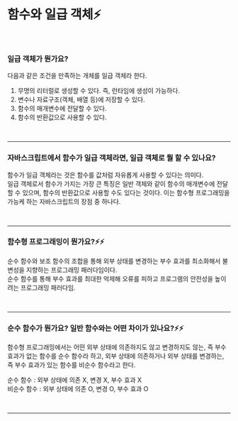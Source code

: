 # 함수와 일급 객체⚡️

<br/>

### 일급 객체가 뭔가요?

다음과 같은 조건을 만족하는 개체를 일급 객체라 한다.

1. 무명의 리터럴로 생성할 수 있다. 즉, 런타임에 생성이 가능하다.
2. 변수나 자료구조(객체, 배열 등)에 저장할 수 있다.
3. 함수의 매개변수에 전달할 수 있다.
4. 함수의 반환값으로 사용할 수 있다.

<br/>

---

### 자바스크립트에서 함수가 일급 객체라면, 일급 객체로 뭘 할 수 있나요?

함수가 일급 객체라는 것은 함수를 값처럼 자유롭게 사용할 수 있다는 의미다.  
일급 객체로서 함수가 가지는 가장 큰 특징은 일반 객체와 같이 함수의 매개변수에 전달할 수 있으며, 함수의 반환값으로 사용할 수도 있다는 것이다. 이는 함수형 프로그래밍을 가능케 하는 자바스크립트의 장점 중 하나다.

<br/>

---

### 함수형 프로그래밍이 뭔가요?⚡️⚡️

순수 함수와 보조 함수의 조합을 통해 외부 상태를 변경하는 부수 효과를 최소화해서 불변성을 지향하는 프로그래밍 패러다임이다.  
순수 함수를 통해 부수 효과를 최대한 억제해 오류를 피하고 프로그램의 안전성을 높이려는 프로그래밍 패러다임.

<br/>

---

### 순수 함수가 뭔가요? 일반 함수와는 어떤 차이가 있나요?⚡️⚡️

함수형 프로그래밍에서는 어떤 외부 상태에 의존하지도 않고 변경하지도 않는, 즉 부수 효과가 없는 함수를 순수 함수라 하고, 외부 상태에 의존하거나 외부 상태를 변경하는, 즉 부수 효과가 있는 함수를 비순수 함수라고 한다.

순수 함수 : 외부 상태에 의존 X, 변경 X, 부수 효과 X  
비순수 함수 : 외부 상태에 의존 O, 변경 O, 부수 효과 O

<br/>

---
